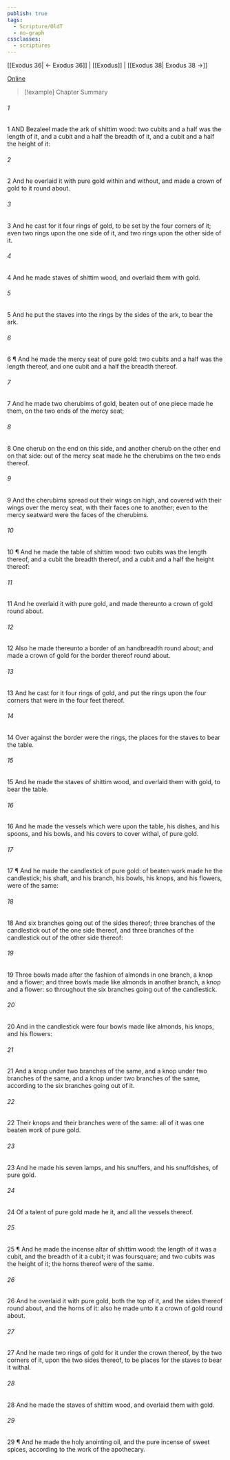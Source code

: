 ```yaml
---
publish: true
tags:
  - Scripture/OldT
  - no-graph
cssclasses:
  - scriptures
---
```

[[Exodus 36| ← Exodus 36]] | [[Exodus]] | [[Exodus 38| Exodus 38 →]]

[Online](https://churchofjesuschrist.org/study/scriptures/ot/ex/37?lang=eng)

>[!example] Chapter Summary
>
###### 1
1 AND Bezaleel made the ark of shittim wood: two cubits and a half was the length of it, and a cubit and a half the breadth of it, and a cubit and a half the height of it:
###### 2
2 And he overlaid it with pure gold within and without, and made a crown of gold to it round about.
###### 3
3 And he cast for it four rings of gold, to be set by the four corners of it; even two rings upon the one side of it, and two rings upon the other side of it.
###### 4
4 And he made staves of shittim wood, and overlaid them with gold.
###### 5
5 And he put the staves into the rings by the sides of the ark, to bear the ark.
###### 6
6 ¶ And he made the mercy seat of pure gold: two cubits and a half was the length thereof, and one cubit and a half the breadth thereof.
###### 7
7 And he made two cherubims of gold, beaten out of one piece made he them, on the two ends of the mercy seat;
###### 8
8 One cherub on the end on this side, and another cherub on the other end on that side: out of the mercy seat made he the cherubims on the two ends thereof.
###### 9
9 And the cherubims spread out their wings on high, and covered with their wings over the mercy seat, with their faces one to another; even to the mercy seatward were the faces of the cherubims.
###### 10
10 ¶ And he made the table of shittim wood: two cubits was the length thereof, and a cubit the breadth thereof, and a cubit and a half the height thereof:
###### 11
11 And he overlaid it with pure gold, and made thereunto a crown of gold round about.
###### 12
12 Also he made thereunto a border of an handbreadth round about; and made a crown of gold for the border thereof round about.
###### 13
13 And he cast for it four rings of gold, and put the rings upon the four corners that were in the four feet thereof.
###### 14
14 Over against the border were the rings, the places for the staves to bear the table.
###### 15
15 And he made the staves of shittim wood, and overlaid them with gold, to bear the table.
###### 16
16 And he made the vessels which were upon the table, his dishes, and his spoons, and his bowls, and his covers to cover withal, of pure gold.
###### 17
17 ¶ And he made the candlestick of pure gold: of beaten work made he the candlestick; his shaft, and his branch, his bowls, his knops, and his flowers, were of the same:
###### 18
18 And six branches going out of the sides thereof; three branches of the candlestick out of the one side thereof, and three branches of the candlestick out of the other side thereof:
###### 19
19 Three bowls made after the fashion of almonds in one branch, a knop and a flower; and three bowls made like almonds in another branch, a knop and a flower: so throughout the six branches going out of the candlestick.
###### 20
20 And in the candlestick were four bowls made like almonds, his knops, and his flowers:
###### 21
21 And a knop under two branches of the same, and a knop under two branches of the same, and a knop under two branches of the same, according to the six branches going out of it.
###### 22
22 Their knops and their branches were of the same: all of it was one beaten work of pure gold.
###### 23
23 And he made his seven lamps, and his snuffers, and his snuffdishes, of pure gold.
###### 24
24 Of a talent of pure gold made he it, and all the vessels thereof.
###### 25
25 ¶ And he made the incense altar of shittim wood: the length of it was a cubit, and the breadth of it a cubit; it was foursquare; and two cubits was the height of it; the horns thereof were of the same.
###### 26
26 And he overlaid it with pure gold, both the top of it, and the sides thereof round about, and the horns of it: also he made unto it a crown of gold round about.
###### 27
27 And he made two rings of gold for it under the crown thereof, by the two corners of it, upon the two sides thereof, to be places for the staves to bear it withal.
###### 28
28 And he made the staves of shittim wood, and overlaid them with gold.
###### 29
29 ¶ And he made the holy anointing oil, and the pure incense of sweet spices, according to the work of the apothecary.



